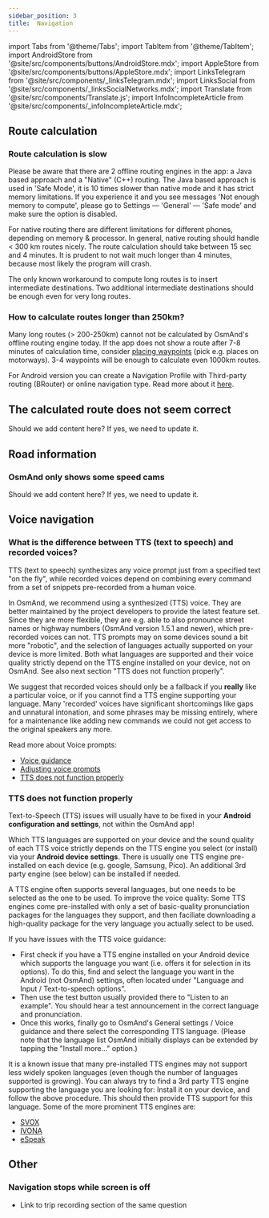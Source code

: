 ```yaml
---
sidebar_position: 3
title:  Navigation
---
```


import Tabs from '@theme/Tabs';
import TabItem from '@theme/TabItem';
import AndroidStore from '@site/src/components/buttons/AndroidStore.mdx';
import AppleStore from '@site/src/components/buttons/AppleStore.mdx';
import LinksTelegram from '@site/src/components/_linksTelegram.mdx';
import LinksSocial from '@site/src/components/_linksSocialNetworks.mdx';
import Translate from '@site/src/components/Translate.js';
import InfoIncompleteArticle from '@site/src/components/_infoIncompleteArticle.mdx';

<InfoIncompleteArticle/>

## Route calculation
### Route calculation is slow 

Please be aware that there are 2 offline routing engines in the app: a Java based approach and a "Native" (C++) routing. The Java based approach is used in 'Safe Mode', it is 10 times slower than native mode and it has strict memory limitations. If you experience it and you see messages 'Not enough memory to compute', please go to Settings &#8212; 'General' &#8212; 'Safe mode' and make sure the option is disabled.

For native routing there are different limitations for different phones, depending on memory &amp; processor. In general, native routing should handle &lt; 300 km routes nicely. The route calculation should take between 15 sec and 4 minutes. It is prudent to not wait much longer than 4 minutes, because most likely the program will crash.

The only known workaround to compute long routes is to insert intermediate destinations. Two additional intermediate destinations should be enough even for very long routes.

### How to calculate routes longer than 250km?

Many long routes (> 200-250km) cannot not be calculated by OsmAnd's offline routing engine today. If the app does not show a route after 7-8 minutes of calculation time, consider [placing waypoints](https://osmand.net/docs/user/navigation/route-navigation#how-to-use) (pick e.g. places on motorways). 3-4 waypoints will be enough to calculate even 1000km routes.

For Android version you can create a Navigation Profile with Third-party routing (BRouter) or online navigation type. Read more about it [here](https://osmand.net/docs/user/personal/profiles#navigation).

## The calculated route does not seem correct
Should we add content here? If yes, we need to update it.

## Road information
### OsmAnd only shows some speed cams
Should we add content here? If yes, we need to update it.

## Voice navigation
### What is the difference between TTS (text to speech) and recorded voices?

TTS (text to speech) synthesizes any voice prompt just from a specified text "on the fly", while recorded voices depend on combining every command from a set of snippets pre-recorded from a human voice.

In OsmAnd, we recommend using a synthesized (TTS) voice. They are better maintained by the project developers to provide the latest feature set. Since they are more flexible, they are e.g. able to also pronounce street names or highway numbers (OsmAnd version 1.5.1 and newer), which pre-recorded voices can not. TTS prompts may on some devices sound a bit more "robotic", and the selection of languages actually supported on your device is more limited. Both what languages are supported and their voice quality strictly depend on the TTS engine installed on your device, not on OsmAnd. See also next section "TTS does not function
properly".

We suggest that recorded voices should only be a fallback if you **really** like a particular voice, or if you cannot find a TTS engine supporting your language. Many 'recorded' voices have significant shortcomings like gaps and unnatural intonation, and some phrases may be missing entirely, where for a maintenance like adding new commands we could not get access to the original speakers any more.

Read more about Voice prompts:
- [Voice guidance](../navigation/voice-navigation.md)
- [Adjusting voice prompts](../navigation/voice-navigation.md)
- [TTS does not function properly](../troubleshooting/navigation.md#tts-does-not-function-properly)

### TTS does not function properly

Text-to-Speech (TTS) issues will usually have to be fixed in your **Android configuration and settings**, not within the OsmAnd app!

Which TTS languages are supported on your device and the sound quality of each TTS voice strictly depends on the TTS engine you select (or install) via your **Android device settings**. There is usually one TTS engine pre-installed on each device (e.g. google, Samsung, Pico). An additional 3rd party engine (see below) can be installed if needed.

A TTS engine often supports several languages, but one needs to be selected as the one to be used. To improve the voice quality: Some TTS engines come pre-installed with only a set of basic-quality pronunciation packages for the languages they support, and then faciliate downloading a high-quality package for the very language you actually select to be used.

If you have issues with the TTS voice guidance:

-   First check if you have a TTS engine installed on your Android device which supports the language you want (i.e. offers it for selection in its options). To do this, find and select the language you want in the Android (not OsmAnd) settings, often located under "Language and Input / Text-to-speech options".
-   Then use the test button usually provided there to "Listen to an example". You should hear a test announcement in the correct language and pronunciation.
-   Once this works, finally go to OsmAnd's General settings / Voice guidance and there select the corresponding TTS language.
	(Please note that the language list OsmAnd initially displays can be extended by tapping the "Install more..." option.)

It is a known issue that many pre-installed TTS engines may not support less widely spoken languages (even though the number of languages supported is growing). You can always try to find a 3rd party TTS engine
supporting the language you are looking for: Install it on your device, and follow the above procedure. This should then provide TTS support for this language. Some of the more prominent TTS engines are:

-   [SVOX](https://play.google.com/store/apps/details?id=com.svox.classic)
-   [IVONA](https://play.google.com/store/apps/developer?id=IVONA+Text-to-Speech)
-   [eSpeak](https://play.google.com/store/apps/details?id=com.googlecode.eyesfree.espeak)

## Other

### Navigation stops while screen is off

- Link to trip recording section of the same question
